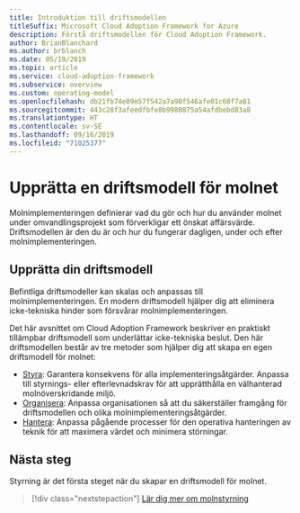 ```yaml
---
title: Introduktion till driftsmodellen
titleSuffix: Microsoft Cloud Adoption Framework for Azure
description: Förstå driftsmodellen för Cloud Adoption Framework.
author: BrianBlanchard
ms.author: brblanch
ms.date: 05/19/2019
ms.topic: article
ms.service: cloud-adoption-framework
ms.subservice: overview
ms.custom: operating-model
ms.openlocfilehash: db21fb74e09e57f542a7a90f546afe01c68f7a81
ms.sourcegitcommit: 443c28f3afeedfbfe8b9980875a54afdbebd83a8
ms.translationtype: HT
ms.contentlocale: sv-SE
ms.lasthandoff: 09/16/2019
ms.locfileid: "71025377"
---
```

# <a name="establish-an-operating-model-for-the-cloud"></a>Upprätta en driftsmodell för molnet

Molnimplementeringen definierar vad du gör och hur du använder molnet under omvandlingsprojekt som förverkligar ett önskat affärsvärde. Driftsmodellen är den du är och hur du fungerar dagligen, under och efter molnimplementeringen.

## <a name="establish-your-operating-model"></a>Upprätta din driftsmodell

Befintliga driftsmodeller kan skalas och anpassas till molnimplementeringen. En modern driftsmodell hjälper dig att eliminera icke-tekniska hinder som försvårar molnimplementeringen.

Det här avsnittet om Cloud Adoption Framework beskriver en praktiskt tillämpbar driftsmodell som underlättar icke-tekniska beslut. Den här driftsmodellen består av tre metoder som hjälper dig att skapa en egen driftsmodell för molnet:

- [Styra](../govern/index.md): Garantera konsekvens för alla implementeringsåtgärder. Anpassa till styrnings- eller efterlevnadskrav för att upprätthålla en välhanterad molnöverskridande miljö.
- [Organisera](../organize/index.md): Anpassa organisationen så att du säkerställer framgång för driftsmodellen och olika molnimplementeringsåtgärder.
- [Hantera](../manage/index.md): Anpassa pågående processer för den operativa hanteringen av teknik för att maximera värdet och minimera störningar.

## <a name="next-steps"></a>Nästa steg

Styrning är det första steget när du skapar en driftsmodell för molnet.

> [!div class="nextstepaction"]
> [Lär dig mer om molnstyrning](../govern/index.md)
